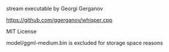 stream executable by Georgi Gerganov

https://github.com/ggerganov/whisper.cpp

MIT License


model/ggml-medium.bin is excluded for storage space reasons